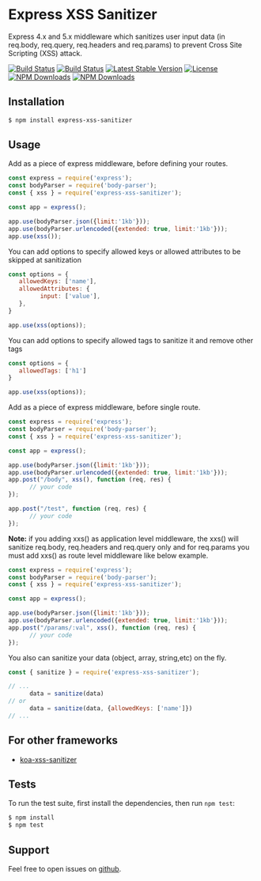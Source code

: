 # Express XSS Sanitizer
Express 4.x and 5.x middleware which sanitizes user input data (in req.body, req.query, req.headers and req.params) to prevent Cross Site Scripting (XSS) attack.

[![Build Status](https://img.shields.io/github/forks/AhmedAdelFahim/express-xss-sanitizer.svg?style=for-the-badge)](https://github.com/AhmedAdelFahim/express-xss-sanitizer)
[![Build Status](https://img.shields.io/github/stars/AhmedAdelFahim/express-xss-sanitizer.svg?style=for-the-badge)](https://github.com/AhmedAdelFahim/express-xss-sanitizer)
[![Latest Stable Version](https://img.shields.io/npm/v/express-xss-sanitizer.svg?style=for-the-badge)](https://www.npmjs.com/package/express-xss-sanitizer)
[![License](https://img.shields.io/npm/l/express-xss-sanitizer.svg?style=for-the-badge)](https://www.npmjs.com/package/express-xss-sanitizer)
[![NPM Downloads](https://img.shields.io/npm/dt/express-xss-sanitizer.svg?style=for-the-badge)](https://www.npmjs.com/package/express-xss-sanitizer)
[![NPM Downloads](https://img.shields.io/npm/dm/express-xss-sanitizer.svg?style=for-the-badge)](https://www.npmjs.com/package/express-xss-sanitizer)
## Installation
```bash
$ npm install express-xss-sanitizer
```
## Usage
Add as a piece of express middleware, before defining your routes.
```javascript
const express = require('express');
const bodyParser = require('body-parser');
const { xss } = require('express-xss-sanitizer');

const app = express();

app.use(bodyParser.json({limit:'1kb'}));
app.use(bodyParser.urlencoded({extended: true, limit:'1kb'}));
app.use(xss());
```
You can add options to specify allowed keys or allowed attributes to be skipped at sanitization
```javascript
const options = {
   allowedKeys: ['name'],
   allowedAttributes: {
         input: ['value'],
   },
}

app.use(xss(options));
```
You can add options to specify allowed tags to sanitize it and remove other tags
```javascript
const options = {
   allowedTags: ['h1']
}

app.use(xss(options));
```
Add as a piece of express middleware, before single route.
```javascript
const express = require('express');
const bodyParser = require('body-parser');
const { xss } = require('express-xss-sanitizer');

const app = express();

app.use(bodyParser.json({limit:'1kb'}));
app.use(bodyParser.urlencoded({extended: true, limit:'1kb'}));
app.post("/body", xss(), function (req, res) {
      // your code
});

app.post("/test", function (req, res) {
      // your code
});
```
__Note:__ if you adding xxs() as application level middleware, the xxs() will sanitize req.body, req.headers and req.query only and for req.params you must add xxs() as route level middleware like below example.

```javascript
const express = require('express');
const bodyParser = require('body-parser');
const { xss } = require('express-xss-sanitizer');

const app = express();

app.use(bodyParser.json({limit:'1kb'}));
app.use(bodyParser.urlencoded({extended: true, limit:'1kb'}));
app.post("/params/:val", xss(), function (req, res) {
      // your code
});

```
You also can sanitize your data (object, array, string,etc) on the fly.
```javascript
const { sanitize } = require('express-xss-sanitizer');

// ...
      data = sanitize(data)
// or
      data = sanitize(data, {allowedKeys: ['name']})
// ...
```
## For other frameworks
 * [koa-xss-sanitizer](https://www.npmjs.com/package/koa-xss-sanitizer)

## Tests
To run the test suite, first install the dependencies, then run `npm test`:
```bash
$ npm install
$ npm test
```
## Support
Feel free to open issues on [github](https://github.com/AhmedAdelFahim/express-xss-sanitizer.git).
